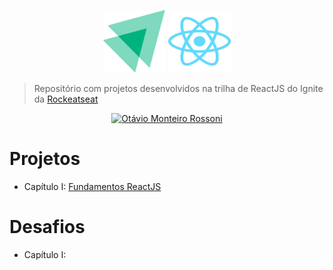 <p align="center">
   <img width="100" height="100" src="/@assets/ignite-logo.svg">
   <img width="100" height="100" src="/@assets/react-logo.svg">
</p>

> Repositório com projetos desenvolvidos na trilha de ReactJS do Ignite da [Rockeatseat](www.rocketseat.com.br/ignite)

<p align="center">
   <a href="https://www.linkedin.com/in/otavio-monteiro-rossoni/">
      <img alt="Otávio Monteiro Rossoni" src="https://img.shields.io/badge/-Ot%C3%A1vio%20Monteiro%20Rossoni-00b37e?style=flat&logo=Linkedin&logoColor=white" />
   </a>
</p>

# Projetos
  - Capítulo I: [Fundamentos ReactJS](https://github.com/Otarossoni/ignite-reactjs-23/tree/main/01-fundamentos-reactjs)

# Desafios
  - Capítulo I: